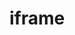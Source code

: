 # iframe

<script setup>
    let data=[{name:'第三方页面',code:'AnExternalPage'}]
</script>

<element :data="data"></element>
